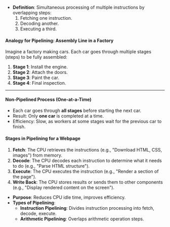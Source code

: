 - **Definition**: Simultaneous processing of multiple instructions by overlapping steps:
    1. Fetching one instruction.
    2. Decoding another.
    3. Executing a third.
#### **Analogy for Pipelining: Assembly Line in a Factory**
Imagine a factory making cars. Each car goes through multiple stages (steps) to be fully assembled:
1. **Stage 1**: Install the engine.
2. **Stage 2**: Attach the doors.
3. **Stage 3**: Paint the car.
4. **Stage 4**: Final inspection.
---
#### **Non-Pipelined Process (One-at-a-Time)**
- Each car goes through **all stages** before starting the next car.
- Result: Only **one car** is completed at a time.
- Efficiency: Slow, as workers at some stages wait for the previous car to finish.
#### **Stages in Pipelining for a Webpage**
1. **Fetch**: The CPU retrieves the instructions (e.g., "Download HTML, CSS, images") from memory.
2. **Decode**: The CPU decodes each instruction to determine what it needs to do (e.g., "Parse HTML structure").
3. **Execute**: The CPU executes the instruction (e.g., "Render a section of the page").
4. **Write Back**: The CPU stores results or sends them to other components (e.g., "Display rendered content on the screen").

- **Purpose**: Reduces CPU idle time, improves efficiency.
- **Types of Pipelining**:
    - **Instruction Pipelining**: Divides instruction processing into fetch, decode, execute.
    - **Arithmetic Pipelining**: Overlaps arithmetic operation steps.
